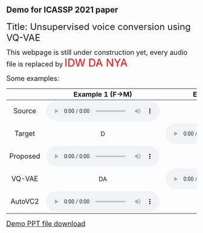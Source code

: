 ## Demo for ICASSP 2021 paper

<font size="+2">Title: Unsupervised voice conversion using VQ-VAE</font> <br />

<font size="+1">This webpage is still under construction yet, every audio file is replaced by</font> <span style="font-size:2em; color:red;">IDW DA NYA</span>

<font size="+1">Some examples:</font> <br />

|        | <font size="+1">Example 1 (F->M)</font> | <font size="+1">Example 2 (M->F)</font> |
|:-:|:-:|:-:|
| <font size="+1">Source</font> | <audio controls=""><source src="https://github.com/sniperwrb/icassp2021/raw/master/Idw_000.mp3"></audio> | I |
| <font size="+1">Target</font> | D | <audio controls=""><source src="https://github.com/sniperwrb/icassp2021/raw/master/Idw_000.mp3"></audio> |
| <font size="+1">Proposed</font> | <audio controls=""><source src="https://github.com/sniperwrb/icassp2021/raw/master/Idw_000.mp3"></audio> | W |
| <font size="+1">VQ-VAE</font> | DA | <audio controls=""><source src="https://github.com/sniperwrb/icassp2021/raw/master/Idw_000.mp3"></audio> |
| <font size="+1">AutoVC2</font> | <audio controls=""><source src="https://github.com/sniperwrb/icassp2021/raw/master/Idw_000.mp3"></audio> | NYA |

[<font size="+1">Demo PPT file download</font>](https://github.com/sniperwrb/icassp2021/raw/master/Idw_000.mp3)

